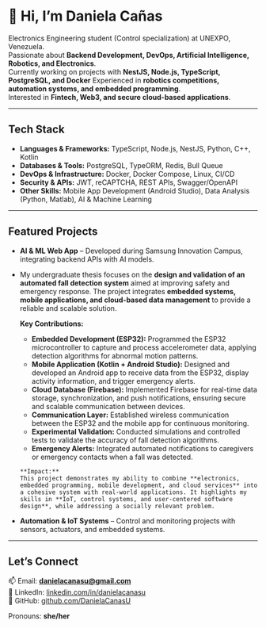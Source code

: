 # 👋 Hi, I’m Daniela Cañas  

 Electronics Engineering student (Control specialization) at UNEXPO, Venezuela.  
 Passionate about **Backend Development, DevOps, Artificial Intelligence, Robotics, and Electronics**.  
 Currently working on projects with **NestJS, Node.js, TypeScript, PostgreSQL, and Docker**
 Experienced in **robotics competitions, automation systems, and embedded programming**.  
 Interested in **Fintech, Web3, and secure cloud-based applications**.  

---

##  Tech Stack  

- **Languages & Frameworks:** TypeScript, Node.js, NestJS, Python, C++, Kotlin  
- **Databases & Tools:** PostgreSQL, TypeORM, Redis, Bull Queue  
- **DevOps & Infrastructure:** Docker, Docker Compose, Linux, CI/CD  
- **Security & APIs:** JWT, reCAPTCHA, REST APIs, Swagger/OpenAPI  
- **Other Skills:** Mobile App Development (Android Studio), Data Analysis (Python, Matlab), AI & Machine Learning  

---

##  Featured Projects  

- **AI & ML Web App** – Developed during Samsung Innovation Campus, integrating backend APIs with AI models.  
-  My undergraduate thesis focuses on the **design and validation of an automated fall detection system** aimed at improving safety and emergency response. The project integrates **embedded systems, mobile applications, and cloud-based data management** to provide a reliable and scalable solution.  

      **Key Contributions:**  
      - **Embedded Development (ESP32):** Programmed the ESP32 microcontroller to capture and process accelerometer data, applying detection algorithms for abnormal motion patterns.  
      - **Mobile Application (Kotlin + Android Studio):** Designed and developed an Android app to receive data from the ESP32, display activity information, and trigger emergency alerts.  
      - **Cloud Database (Firebase):** Implemented Firebase for real-time data storage, synchronization, and push notifications, ensuring secure and scalable communication between devices.  
      - **Communication Layer:** Established wireless communication between the ESP32 and the mobile app for continuous monitoring.  
      - **Experimental Validation:** Conducted simulations and controlled tests to validate the accuracy of fall detection algorithms.  
      - **Emergency Alerts:** Integrated automated notifications to caregivers or emergency contacts when a fall was detected.  

       **Impact:**  
       This project demonstrates my ability to combine **electronics, embedded programming, mobile development, and cloud services** into a cohesive system with real-world applications. It highlights my          skills in **IoT, control systems, and user-centered software design**, while addressing a socially relevant problem.  
  
-  **Automation & IoT Systems** – Control and monitoring projects with sensors, actuators, and embedded systems.  

---

##  Let’s Connect  

📫 Email: **danielacanasu@gmail.com**  
💼 LinkedIn: [linkedin.com/in/danielacanasu](https://www.linkedin.com/in/danielacanas)  
🐙 GitHub: [github.com/DanielaCanasU](https://github.com/DanielaCanasU)  

 Pronouns: **she/her**  

<!---
DanielaCanasU/DanielaCanasU is a ✨ special ✨ repository because its `README.md` (this file) appears on your GitHub profile.
You can click the Preview link to take a look at your changes.
--->
